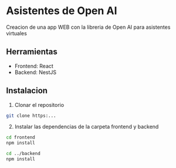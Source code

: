 # Asistentes de Open AI
Creacion de una app WEB con la libreria de Open AI para asistentes virtuales

## Herramientas
- Frontend: React
- Backend: NestJS

## Instalacion
1. Clonar el repositorio
```bash
git clone https:...
```
2. Instalar las dependencias de la carpeta frontend y backend
```bash
cd frontend
npm install

cd ../backend
npm install
```
